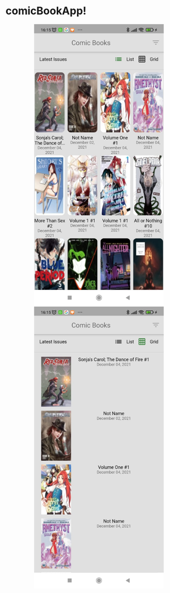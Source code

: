 # comicBookApp!


<p align="center">
  <img src="landscape1.jpeg" width="350" title="hover text">
  <img src="landscape.jpeg" width="350" alt="accessibility text">
</p>

